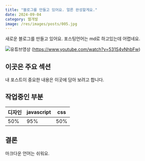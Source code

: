```yaml
---
title: "블로그를 만들고 있어요. 얼른 완성할게요."
date: 2024-09-04
category: 웹개발
image: /res/images/posts/005.jpg
---
```


새로운 블로그를 만들고 있어요. 포스팅언어는 md로 하고있는데 어렵네요.

![유튜브영상](https://img.youtube.com/vi/531S4vNhbFw/maxresdefault.jpg)
(https://www.youtube.com/watch?v=531S4vNhbFw)

## 이곳은 주요 섹션

내 포스트이 중요한 내용은 이곳에 담아 보려고 합니다.

## 작업중인 부분

| 디자인 | javascript | css |
| -----  | ---------- | ---|
|  50%   |    95%     | 50% |

## 결론

마크다운 언어는 쉬워요.


